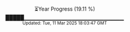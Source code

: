 <p align="center">
⏳Year Progress (19.11 %)<br>
█████▁▁▁▁▁▁▁▁▁▁▁▁▁▁▁▁▁▁▁▁▁▁▁▁▁ <br>
<sub>Updated: Tue, 11 Mar 2025 18:03:47 GMT</sub>
</p>

